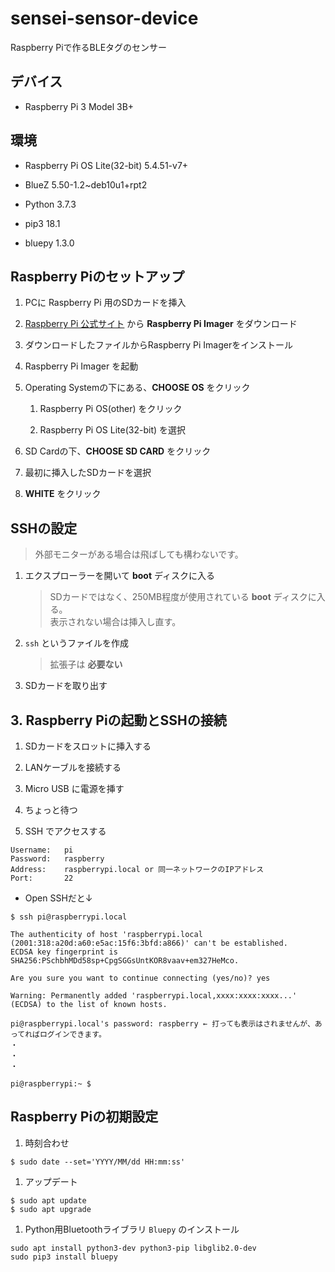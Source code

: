# sensei-sensor-device
Raspberry Piで作るBLEタグのセンサー

## デバイス

- Raspberry Pi 3 Model 3B+

## 環境

- Raspberry Pi OS Lite(32-bit) 5.4.51-v7+

- BlueZ 5.50-1.2~deb10u1+rpt2

- Python 3.7.3

- pip3 18.1

- bluepy 1.3.0

## Raspberry Piのセットアップ

1. PCに Raspberry Pi 用のSDカードを挿入

1. [Raspberry Pi 公式サイト](https://www.raspberrypi.org/downloads/) から **Raspberry Pi Imager** をダウンロード

1. ダウンロードしたファイルからRaspberry Pi Imagerをインストール

1. Raspberry Pi Imager を起動

1. Operating Systemの下にある、**CHOOSE OS** をクリック

	1. Raspberry Pi OS(other) をクリック

	1. Raspberry Pi OS Lite(32-bit) を選択

1. SD Cardの下、**CHOOSE SD CARD** をクリック

1. 最初に挿入したSDカードを選択

1. **WHITE** をクリック

## SSHの設定

> 外部モニターがある場合は飛ばしても構わないです。

1. エクスプローラーを開いて **boot** ディスクに入る

	> SDカードではなく、250MB程度が使用されている **boot** ディスクに入る。<br>
	表示されない場合は挿入し直す。

1. `ssh` というファイルを作成

	> 拡張子は **必要ない** 

1. SDカードを取り出す

## 3. Raspberry Piの起動とSSHの接続

1. SDカードをスロットに挿入する

1. LANケーブルを接続する

1. Micro USB に電源を挿す

1. ちょっと待つ

1. SSH でアクセスする

```
Username:	pi
Password:	raspberry
Address:	raspberrypi.local or 同一ネットワークのIPアドレス
Port:		22
```

- Open SSHだと↓

```shell
$ ssh pi@raspberrypi.local

The authenticity of host 'raspberrypi.local (2001:318:a20d:a60:e5ac:15f6:3bfd:a866)' can't be established.
ECDSA key fingerprint is SHA256:PSchbhMDd58sp+CpgSGGsUntKOR8vaav+em327HeMco.

Are you sure you want to continue connecting (yes/no)? yes

Warning: Permanently added 'raspberrypi.local,xxxx:xxxx:xxxx...' (ECDSA) to the list of known hosts.

pi@raspberrypi.local's password: raspberry ← 打っても表示はされませんが、あってればログインできます。
・
・
・

pi@raspberrypi:~ $ 
```

## Raspberry Piの初期設定

1. 時刻合わせ

```shell
$ sudo date --set='YYYY/MM/dd HH:mm:ss'
```

1. アップデート

```shell
$ sudo apt update
$ sudo apt upgrade
```

1. Python用Bluetoothライブラリ `Bluepy` のインストール

```shell
sudo apt install python3-dev python3-pip libglib2.0-dev
sudo pip3 install bluepy
```